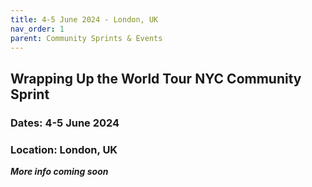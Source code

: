 ```yaml
---
title: 4-5 June 2024 - London, UK
nav_order: 1
parent: Community Sprints & Events
---
```


## Wrapping Up the World Tour NYC Community Sprint ##

### Dates: 4-5 June 2024

### Location: London, UK

***More info coming soon***
